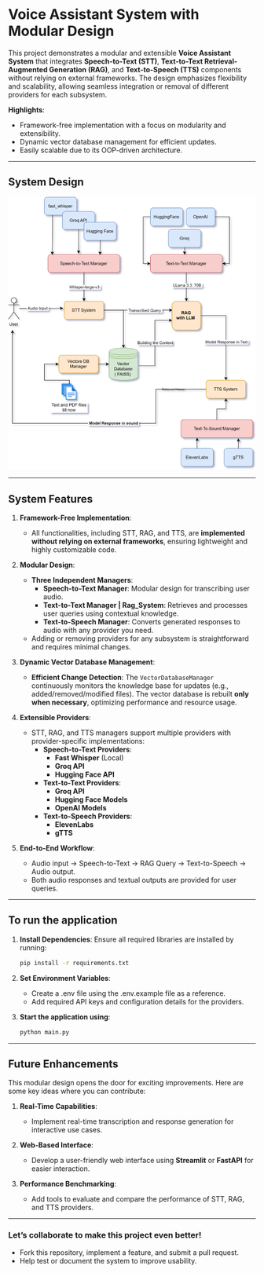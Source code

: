 # **Voice Assistant System with Modular Design**

This project demonstrates a modular and extensible **Voice Assistant System** that integrates **Speech-to-Text (STT)**, **Text-to-Text Retrieval-Augmented Generation (RAG)**, and **Text-to-Speech (TTS)** components without relying on external frameworks. The design emphasizes flexibility and scalability, allowing seamless integration or removal of different providers for each subsystem.

**Highlights**:
* Framework-free implementation with a focus on modularity and extensibility.
* Dynamic vector database management for efficient updates.
* Easily scalable due to its OOP-driven architecture.

---
## **System Design**
![System Design](./images/System_Design.svg)

---

## **System Features**

1. **Framework-Free Implementation**:
   - All functionalities, including STT, RAG, and TTS, are **implemented without relying on external frameworks**, ensuring lightweight and highly customizable code.

2. **Modular Design**:
   - **Three Independent Managers**:
     - **Speech-to-Text Manager**: Modular design for transcribing user audio.
     - **Text-to-Text Manager | Rag_System**: Retrieves and processes user queries using contextual knowledge.
     - **Text-to-Speech Manager**: Converts generated responses to audio with any provider you need.
   - Adding or removing providers for any subsystem is straightforward and requires minimal changes.

3. **Dynamic Vector Database Management**:
   - **Efficient Change Detection**: The `VectorDatabaseManager` continuously monitors the knowledge base for updates (e.g., added/removed/modified files). The vector database is rebuilt **only when necessary**, optimizing performance and resource usage.

4. **Extensible Providers**:
   - STT, RAG, and TTS managers support multiple providers with provider-specific implementations:
     - **Speech-to-Text Providers**:
       - **Fast Whisper** (Local)
       - **Groq API**
       - **Hugging Face API**
     - **Text-to-Text Providers**:
       - **Groq API**
       - **Hugging Face Models**
       - **OpenAI Models**
     - **Text-to-Speech Providers**:
       - **ElevenLabs**
       - **gTTS**

5. **End-to-End Workflow**:
   - Audio input → Speech-to-Text → RAG Query → Text-to-Speech → Audio output.
   - Both audio responses and textual outputs are provided for user queries.

---

## **To run the application**

1. **Install Dependencies**:
   Ensure all required libraries are installed by running:
   ```bash
   pip install -r requirements.txt
   ```

2. **Set Environment Variables**:
    * Create a .env file using the .env.example file as a reference.
    * Add required API keys and configuration details for the providers.

3. **Start the application using**:
   ```bash
   python main.py
   ```
---

## **Future Enhancements**

This modular design opens the door for exciting improvements. Here are some key ideas where you can contribute:

1. **Real-Time Capabilities**:
   - Implement real-time transcription and response generation for interactive use cases.

2. **Web-Based Interface**:
   - Develop a user-friendly web interface using **Streamlit** or **FastAPI** for easier interaction.

3. **Performance Benchmarking**:
   - Add tools to evaluate and compare the performance of STT, RAG, and TTS providers.
---
### **Let’s collaborate to make this project even better!**
- Fork this repository, implement a feature, and submit a pull request.
- Help test or document the system to improve usability.


